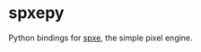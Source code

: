 # spxepy

Python bindings for [spxe](https://github.com/LogicEu/spxe.git), the simple pixel engine.

